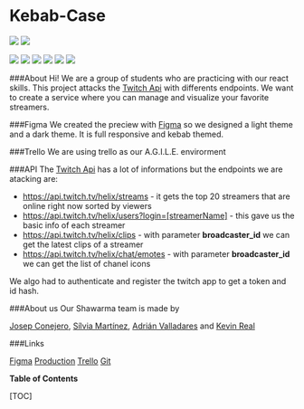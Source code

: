 # Kebab-Case

![](https://kebabcase.netlify.app/img/streaminglight.png)
![](https://kebabcase.netlify.app/img/shawarmalight.png)

![](https://img.shields.io/github/stars/pandao/editor.md.svg) ![](https://img.shields.io/github/forks/pandao/editor.md.svg) ![](https://img.shields.io/github/tag/pandao/editor.md.svg) ![](https://img.shields.io/github/release/pandao/editor.md.svg) ![](https://img.shields.io/github/issues/pandao/editor.md.svg) ![](https://img.shields.io/bower/v/editor.md.svg)

###About
Hi! We are a group of students who are practicing with our react skills. This project attacks the [Twitch Api](https://dev.twitch.tv/docs/api/) with differents endpoints. We want to create a service where you can manage and visualize your favorite streamers.

###Figma
We created the preciew with [Figma](https://www.figma.com/file/Q4uYKa0MjUs7cx829Bo0gL/kebab-case?node-id=1048%3A5933) so we designed a light theme and a dark theme. It is full responsive and kebab themed.

###Trello
We are using trello as our A.G.I.L.E. envirorment

###API
The [Twitch Api](https://dev.twitch.tv/docs/api/) has a lot of informations but the endpoints we are atacking are:

- https://api.twitch.tv/helix/streams - it gets the top 20 streamers that are online right now sorted by viewers
- https://api.twitch.tv/helix/users?login=[streamerName] - this gave us the basic info of each streamer
- https://api.twitch.tv/helix/clips - with parameter **broadcaster_id** we can get the latest clips of a streamer
- https://api.twitch.tv/helix/chat/emotes - with parameter **broadcaster_id** we can get the list of chanel icons

We algo had to authenticate and register the twitch app to get a token and id hash.

###About us
Our Shawarma team is made by

[Josep Conejero](https://github.com/Bermeu), [Sílvia Martínez](https://github.com/lallunavermella), [Adrián Valladares](https://github.com/AdrianValladaresDiaz) and [Kevin Real](https://github.com/krealal)

###Links

[Figma](https://www.figma.com/file/Q4uYKa0MjUs7cx829Bo0gL/kebab-case?node-id=1048%3A5933)
[Production](https://kebabcase.netlify.app/)
[Trello](https://trello.com/b/Qtlo49NA/kebab-kase-group-challenge)
[Git](https://github.com/isdi-coders-2022/kebab-case-Project-202201)

**Table of Contents**

[TOC]
